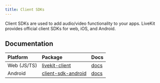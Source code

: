 ```yaml
---
title: Client SDKs
---
```


Client SDKs are used to add audio/video functionality to your apps. LiveKit provides official client SDKs for web, iOS, and Android.

## Documentation

| Platform    | Package                                                             | Docs                                               |
| :---------- | :------------------------------------------------------------------ | :------------------------------------------------- |
| Web (JS/TS) | [livekit-client](https://www.npmjs.com/package/livekit-client)      | [docs](https://docs.livekit.io/client-sdk-js)      |
| Android     | [client-sdk-android](https://github.com/livekit/client-sdk-android) | [docs](https://docs.livekit.io/client-sdk-android) |
